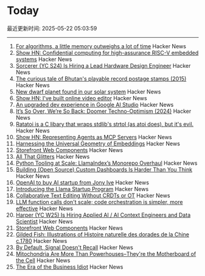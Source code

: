 # Today

最近更新时间: 2025-05-22 05:03:59

--- 
1. [For algorithms, a little memory outweighs a lot of time](https://www.quantamagazine.org/for-algorithms-a-little-memory-outweighs-a-lot-of-time-20250521/) Hacker News
2. [Show HN: Confidential computing for high-assurance RISC-V embedded systems](https://github.com/IBM/ACE-RISCV) Hacker News
3. [Sorcerer (YC S24) Is Hiring a Lead Hardware Design Engineer](https://jobs.ashbyhq.com/sorcerer/6beb70de-9956-49b7-8e28-f48ea39efac6) Hacker News
4. [The curious tale of Bhutan's playable record postage stamps (2015)](https://thevinylfactory.com/features/the-curious-tale-of-bhutans-playable-record-postage-stamps/) Hacker News
5. [New dwarf planet found in our solar system](https://www.minorplanetcenter.net/mpec/K25/K25K47.html) Hacker News
6. [Show HN: I've built online video editor](https://clipjs.vercel.app/) Hacker News
7. [An upgraded dev experience in Google AI Studio](https://developers.googleblog.com/en/google-ai-studio-native-code-generation-agentic-tools-upgrade/) Hacker News
8. [It’s So Over, We’re So Back: Doomer Techno-Optimism (2024)](https://americanaffairsjournal.org/2025/05/its-so-over-were-so-back-doomer-techno-optimism/) Hacker News
9. [Ratatoi is a C libary that wraps stdlib's strtol (as atoi does), but it's evil.](https://github.com/rept0id/ratatoi) Hacker News
10. [Show HN: Representing Agents as MCP Servers](https://github.com/lastmile-ai/mcp-agent/tree/main/examples/mcp_agent_server) Hacker News
11. [Harnessing the Universal Geometry of Embeddings](https://arxiv.org/abs/2505.12540) Hacker News
12. [Storefront Web Components](https://shopify.dev/docs/api/storefront-web-components) Hacker News
13. [All That Glitters](https://magazine.atavist.com/all-that-glitters-jona-rechnitz-lawsuit-jadelle-jewelry-coba-ethereummax-mayweather/) Hacker News
14. [Python Tooling at Scale: LlamaIndex’s Monorepo Overhaul](https://www.llamaindex.ai/blog/python-tooling-at-scale-llamaindex-s-monorepo-overhaul) Hacker News
15. [Building (Open Source) Custom Dashboards Is Harder Than You Think](https://langfuse.com/blog/2025-05-21-customizable-dashboards) Hacker News
16. [OpenAI to buy AI startup from Jony Ive](https://www.bloomberg.com/news/articles/2025-05-21/openai-to-buy-apple-veteran-jony-ive-s-ai-device-startup-in-6-5-billion-deal) Hacker News
17. [Introducing the Llama Startup Program](https://ai.meta.com/blog/llama-startup-program/?_fb_noscript=1) Hacker News
18. [Collaborative Text Editing Without CRDTs or OT](https://mattweidner.com/2025/05/21/text-without-crdts.html) Hacker News
19. [LLM function calls don't scale; code orchestration is simpler, more effective](https://jngiam.bearblog.dev/mcp-large-data/) Hacker News
20. [Harper (YC W25) Is Hiring Applied AI / AI Context Engineers and Data Scientist](https://www.ycombinator.com/companies/harper/jobs) Hacker News
21. [Storefront Web Components](https://webcomponents.shopify.dev/) Hacker News
22. [Gilded Fish: Illustrations of Histoire naturelle des dorades de la Chine c.1780](https://publicdomainreview.org/collection/chinese-fishes/) Hacker News
23. [By Default, Signal Doesn't Recall](https://signal.org/blog/signal-doesnt-recall/) Hacker News
24. [Mitochondria Are More Than Powerhouses–They're the Motherboard of the Cell](https://www.scientificamerican.com/article/why-mitochondria-are-more-like-a-motherboard-than-the-powerhouse-of-the-cell/) Hacker News
25. [The Era of the Business Idiot](https://www.wheresyoured.at/the-era-of-the-business-idiot/) Hacker News
